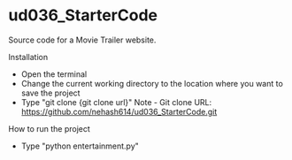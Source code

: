 # ud036_StarterCode
Source code for a Movie Trailer website.

Installation
- Open the terminal
- Change the current working directory to the location where you want to save the project
- Type "git clone {git clone url}"
  Note -  Git clone URL: https://github.com/nehash614/ud036_StarterCode.git

How to run the project
- Type "python entertainment.py"
